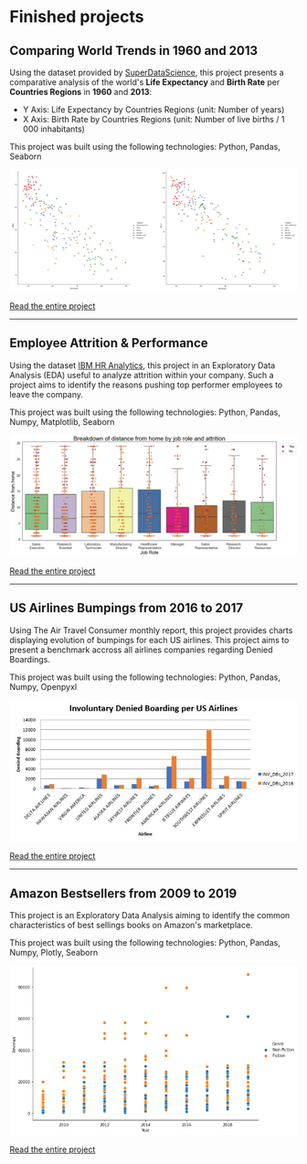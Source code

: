 # Finished projects  

## Comparing World Trends in 1960 and 2013
Using the dataset provided by [SuperDataScience](https://sds-platform-private.s3-us-east-2.amazonaws.com/uploads/P4-Section5-Homework-Challenge.pdf), this project presents a comparative analysis of the world's **Life Expectancy** and **Birth Rate** per **Countries Regions** in **1960** and **2013**: 
* Y Axis: Life Expectancy by Countries Regions (unit: Number of years)
* X Axis: Birth Rate by Countries Regions (unit: Number of live births / 1 000 inhabitants)

This project was built using the following technologies: Python, Pandas, Seaborn 

![](/images/graphs_1960_2013.png)  

[Read the entire project](https://github.com/SandratraR/20Days_DataScience_2021/blob/master/WorldTrends_Homework.py)

***

## Employee Attrition & Performance
Using the dataset [IBM HR Analytics](https://www.kaggle.com/pavansubhasht/ibm-hr-analytics-attrition-dataset), this project in an Exploratory Data Analysis (EDA) useful to analyze attrition within your company. Such a project aims to identify the reasons pushing top performer employees to leave the company.

This project was built using the following technologies: Python, Pandas, Numpy, Matplotlib, Seaborn  

![](/images/Stripplot_Distance_JobRole.png)

[Read the entire project](/Project_EDA_Employee_Attrition.md)

***  

## US Airlines Bumpings from 2016 to 2017
Using The Air Travel Consumer monthly report, this project provides charts displaying evolution of bumpings for each US airlines. This project aims to present a benchmark accross all airlines companies regarding Denied Boardings. 

This project was built using the following technologies: Python, Pandas, Numpy, Openpyxl  

![](/images/bar_chart_denied_boarding.JPG)  

[Read the entire project](/Project_Airlines_Bumpings.md)  

***

## Amazon Bestsellers from 2009 to 2019
This project is an Exploratory Data Analysis aiming to identify the common characteristics of best sellings books on Amazon's marketplace.

This project was built using the following technologies: Python, Pandas, Numpy, Plotly, Seaborn 

![](/images/p4_year_review_scatter.png)  

[Read the entire project](/Project_Amazon_bestsellers.md)
